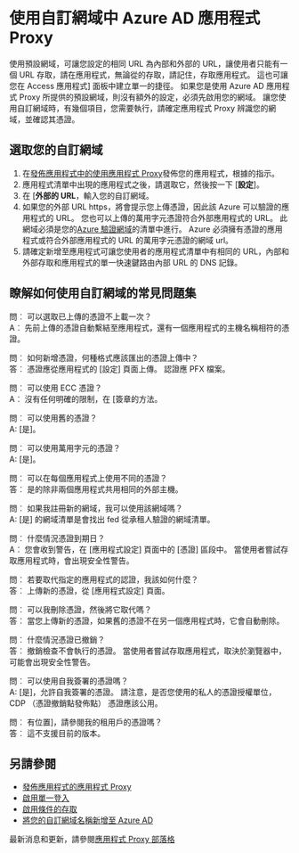 <properties
    pageTitle="使用自訂網域中 Azure AD 應用程式 Proxy |Microsoft Azure"
    description="涵蓋如何搭配 Azure AD 應用程式 Proxy 中的自訂網域。"
    services="active-directory"
    documentationCenter=""
    authors="kgremban"
    manager="femila"
    editor=""/>

<tags
    ms.service="active-directory"
    ms.workload="identity"
    ms.tgt_pltfrm="na"
    ms.devlang="na"
    ms.topic="article"
    ms.date="06/22/2016"
    ms.author="kgremban"/>

# <a name="working-with-custom-domains-in-azure-ad-application-proxy"></a>使用自訂網域中 Azure AD 應用程式 Proxy

使用預設網域，可讓您設定的相同 URL 為內部和外部的 URL，讓使用者只能有一個 URL 存取，請在應用程式，無論從的存取，請記住，存取應用程式。 這也可讓您在 Access 應用程式] 面板中建立單一的捷徑。 如果您是使用 Azure AD 應用程式 Proxy 所提供的預設網域，則沒有額外的設定，必須先啟用您的網域。 讓您使用自訂網域時，有幾個項目，您需要執行，請確定應用程式 Proxy 辨識您的網域，並確認其憑證。

## <a name="selecting-your-custom-domain"></a>選取您的自訂網域

1. 在[發佈應用程式中的使用應用程式 Proxy](active-directory-application-proxy-publish.md)發佈您的應用程式，根據的指示。
2. 應用程式清單中出現的應用程式之後，請選取它，然後按一下 [**設定**]。
3. 在 [**外部的 URL**，輸入您的自訂網域。
4. 如果您的外部 URL https，將會提示您上傳憑證，因此該 Azure 可以驗證的應用程式的 URL。 您也可以上傳的萬用字元憑證符合外部應用程式的 URL。 此網域必須是您的[Azure 驗證網域](https://msdn.microsoft.com/library/azure/jj151788.aspx)的清單中進行。 Azure 必須擁有憑證的應用程式或符合外部應用程式的 URL 的萬用字元憑證的網域 url。
5. 請確定新增至應用程式可讓您使用者的應用程式清單中有相同的 URL，內部和外部存取和應用程式的單一快速鍵路由內部 URL 的 DNS 記錄。

## <a name="frequently-asked-questions-about-working-with-custom-domains"></a>瞭解如何使用自訂網域的常見問題集

問︰ 可以選取已上傳的憑證不上載一次？  
A︰ 先前上傳的憑證自動繫結至應用程式，還有一個應用程式的主機名稱相符的憑證。  

問︰ 如何新增憑證，何種格式應該匯出的憑證上傳中？  
答︰ 憑證應從應用程式的 [設定] 頁面上傳。 認證應 PFX 檔案。  

問︰ 可以使用 ECC 憑證？  
A︰ 沒有任何明確的限制，在 [簽章的方法。  

問︰ 可以使用舊的憑證？  
A: [是]。  

問︰ 可以使用萬用字元的憑證？  
A: [是]。  

問︰ 可以在每個應用程式上使用不同的憑證？  
答︰ 是的除非兩個應用程式共用相同的外部主機。  

問︰ 如果我註冊新的網域，我可以使用該網域嗎？  
A: [是] 的網域清單是會找出 fed 從承租人驗證的網域清單。  

問︰ 什麼情況憑證到期日？  
A︰ 您會收到警告，在 [應用程式設定] 頁面中的 [憑證] 區段中。 當使用者嘗試存取應用程式時，會出現安全性警告。  

問︰ 若要取代指定的應用程式的認證，我該如何什麼？  
答︰ 上傳新的憑證，從 [應用程式設定] 頁面。  

問︰ 可以我刪除憑證，然後將它取代嗎？  
答︰ 當您上傳新的憑證，如果舊的憑證不在另一個應用程式時，它會自動刪除。  

問︰ 什麼情況憑證已撤銷？  
答︰ 撤銷檢查不會執行的憑證。 當使用者嘗試存取應用程式，取決於瀏覽器中，可能會出現安全性警告。  

問︰ 可以使用自我簽署的憑證嗎？  
A: [是]，允許自我簽署的憑證。 請注意，是否您使用的私人的憑證授權單位，CDP （憑證撤銷點發佈點） 憑證應該公用。  

問︰ 有位置]，請參閱我的租用戶的憑證嗎？  
答︰ 這不支援目前的版本。  


## <a name="see-also"></a>另請參閱

- [發佈應用程式的應用程式 Proxy](active-directory-application-proxy-publish.md)
- [啟用單一登入](active-directory-application-proxy-sso-using-kcd.md)
- [啟用條件的存取](active-directory-application-proxy-conditional-access.md)
- [將您的自訂網域名稱新增至 Azure AD](active-directory-add-domain.md)

最新消息和更新，請參閱[應用程式 Proxy 部落格](http://blogs.technet.com/b/applicationproxyblog/)
